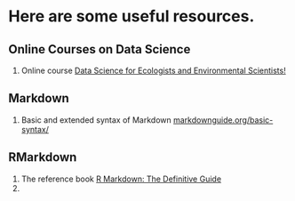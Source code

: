# Here are some useful resources.

## Online Courses on Data Science  
1. Online course [Data Science for Ecologists and Environmental Scientists!](https://ourcodingclub.github.io/)  


## Markdown  
1. Basic and extended syntax of Markdown [markdownguide.org/basic-syntax/](https://www.markdownguide.org/basic-syntax/)  


## RMarkdown  
1. The reference book [R Markdown: The Definitive Guide](https://bookdown.org/yihui/rmarkdown/)  
2. 

